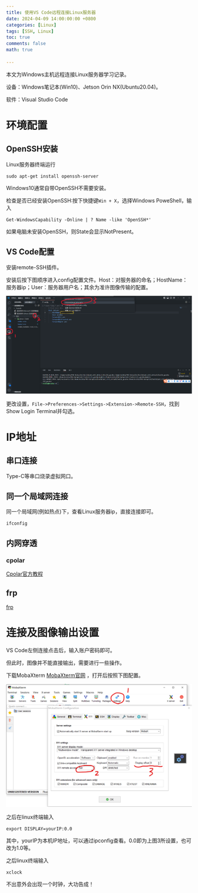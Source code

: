 ```yaml
---
title: 使用VS Code远程连接Linux服务器
date: 2024-04-09 14:00:00:00 +0800
categories: [Linux]
tags: [SSH, Linux]
toc: true 
comments: false
math: true

---
```


本文为Windows主机远程连接Linux服务器学习记录。

设备：Windows笔记本(Win10)、Jetson Orin NX(Ubuntu20.04)。

软件：Visual Studio Code

# 环境配置

## OpenSSH安装

 Linux服务器终端运行

```shell
sudo apt-get install openssh-server
```

Windows10通常自带OpenSSH不需要安装。

检查是否已经安装OpenSSH:按下快捷键`Win + X`，选择Windows PoweShell，输入

```shell
Get-WindowsCapability -Online | ? Name -like 'OpenSSH*'
```

如果电脑未安装OpenSSH，则State会显示NotPresent。

## VS Code配置

安装remote-SSH插件。

安装后按下图顺序进入config配置文件。Host：对服务器的命名；HostName：服务器ip；User：服务器用户名；其余为准许图像传输的配置。

![](/assets/img/linuxSSH1.png)

更改设置，`File->Preferences->Settings->Extension->Remote-SSH`，找到Show Login Terminal并勾选。

# IP地址

## 串口连接

Type-C等串口烧录虚拟网口。

## 同一个局域网连接

同一个局域网(例如热点)下，查看Linux服务器ip，直接连接即可。

```ssh
ifconfig
```

## 内网穿透

### cpolar

[Cpolar官方教程](https://www.cpolar.com/blog)

## frp

[frp](https://github.com/fatedier/frp)

# 连接及图像输出设置

VS Code左侧连接点击后，输入账户密码即可。

但此时，图像并不能直接输出，需要进行一些操作。

下载MobaXterm [MobaXterm官网](https://mobaxterm.mobatek.net/download.html) ，打开后按照下图配置。

![](/assets/img/linuxSSH2.png)

之后在linux终端输入

```shell
export DISPLAY=yourIP:0.0
```

其中，yourIP为本机IP地址，可以通过ipconfig查看。0.0即为上图3所设置，也可改为1.0等。

之后linux终端输入

```shell
xclock
```

不出意外会出现一个时钟，大功告成！
